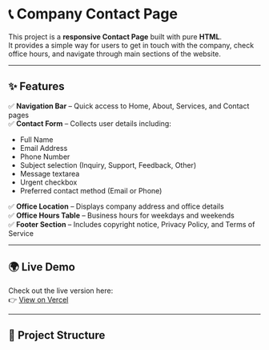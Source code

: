 # 📞 Company Contact Page

This project is a **responsive Contact Page** built with pure **HTML**.  
It provides a simple way for users to get in touch with the company, check office hours, and navigate through main sections of the website.

---

## ✨ Features

✅ **Navigation Bar** – Quick access to Home, About, Services, and Contact pages  
✅ **Contact Form** – Collects user details including:
- Full Name  
- Email Address  
- Phone Number  
- Subject selection (Inquiry, Support, Feedback, Other)  
- Message textarea  
- Urgent checkbox  
- Preferred contact method (Email or Phone)  

✅ **Office Location** – Displays company address and office details  
✅ **Office Hours Table** – Business hours for weekdays and weekends  
✅ **Footer Section** – Includes copyright notice, Privacy Policy, and Terms of Service

---

## 🌍 Live Demo

Check out the live version here:  
👉 [View on Vercel](https://vercel.com/noor-e-sehars-projects-b98d6fa3?repo=https://github.com/NooreSehar/Html-Prpject-1)

---

## 📂 Project Structure


